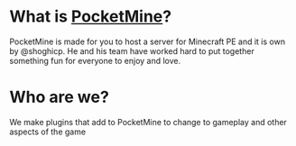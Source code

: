 What is [PocketMine](http://pocketmine.net)?
==================

PocketMine is made for you to host a server for Minecraft PE and it is own by @shoghicp. He and his team have worked hard to put together something fun for everyone to enjoy and love.

Who are we?
==================

We make plugins that add to PocketMine to change to gameplay and other aspects of the game
